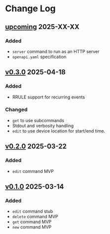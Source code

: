 
# Change Log

## [upcoming] 2025-XX-XX
### Added
- `server` command to run as an HTTP server
- `openapi.yaml` specification
 
## [v0.3.0] 2025-04-18
### Added
- RRULE support for recurring events

### Changed
- `get` to use subcommands
- Stdout and verbosity handling
- `edit` to use device location for start/end time.

## [v0.2.0] 2025-03-22
### Added
- `edit` command MVP

## [v0.1.0] 2025-03-14

### Added
- `edit` command stub
- `delete` command MVP
- `get` command MVP
- `new` command MVP

 
[upcoming]: https://github.com/ohhfishal/schedule/compare/v0.3.0...HEAD
[v0.3.0]: https://github.com/ohhfishal/schedule/releases/tag/v0.3.0
[v0.2.0]: https://github.com/ohhfishal/schedule/releases/tag/v0.2.0
[v0.1.0]: https://github.com/ohhfishal/schedule/releases/tag/v0.1.0

